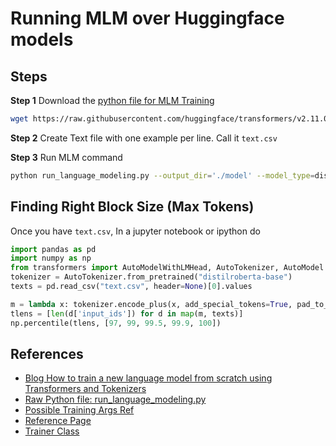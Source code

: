 # Running MLM over Huggingface models

## Steps
**Step 1** Download the [python file for MLM Training](https://raw.githubusercontent.com/huggingface/transformers/v2.11.0/examples/language-modeling/run_language_modeling.py)

```bash
wget https://raw.githubusercontent.com/huggingface/transformers/v2.11.0/examples/language-modeling/run_language_modeling.py
```

**Step 2** Create Text file with one example per line. Call it `text.csv`

**Step 3** Run MLM command

```bash
python run_language_modeling.py --output_dir='./model' --model_type=distilroberta-base --model_name_or_path=distilroberta-base --tokenizer_name=distilroberta-base --do_train --train_data_file=text.csv --mlm --learning_rate 1e-4 --num_train_epochs 5 --block_size=128 --line_by_line --overwrite_output_dir --per_device_train_batch_size=16 --gradient_accumulation_steps=1 --save_total_limit 1 --save_steps 1000 --warmup_steps 100
```

## Finding Right Block Size (Max Tokens)

Once you have `text.csv`, In a jupyter notebook or ipython do
```python
import pandas as pd
import numpy as np
from transformers import AutoModelWithLMHead, AutoTokenizer, AutoModel
tokenizer = AutoTokenizer.from_pretrained("distilroberta-base")
texts = pd.read_csv("text.csv", header=None)[0].values

m = lambda x: tokenizer.encode_plus(x, add_special_tokens=True, pad_to_max_length=False, truncation=False)
tlens = [len(d['input_ids']) for d in map(m, texts)]
np.percentile(tlens, [97, 99, 99.5, 99.9, 100])
```

## References
- [Blog How to train a new language model from scratch using Transformers and Tokenizers](https://huggingface.co/blog/how-to-train)
- [Raw Python file: run_language_modeling.py](https://raw.githubusercontent.com/huggingface/transformers/v2.11.0/examples/language-modeling/run_language_modeling.py)
- [Possible Training Args Ref](https://github.com/huggingface/transformers/blob/v2.11.0/src/transformers/training_args.py)
- [Reference Page](https://github.com/huggingface/transformers/tree/v2.11.0/examples/language-modeling)
- [Trainer Class](https://github.com/huggingface/transformers/blob/b42586ea560a20dcadb78472a6b4596f579e9043/src/transformers/trainer.py#L153)


